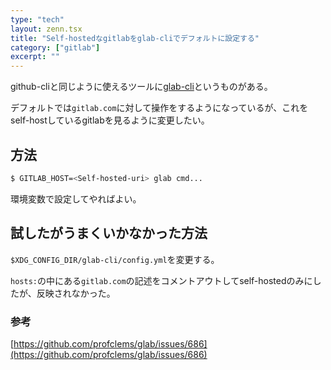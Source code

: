 ```yaml
---
type: "tech"
layout: zenn.tsx
title: "Self-hostedなgitlabをglab-cliでデフォルトに設定する"
category: ["gitlab"]
excerpt: ""
---
```


github-cliと同じように使えるツールに[glab-cli](https://github.com/profclems/glab/)というものがある。

デフォルトでは`gitlab.com`に対して操作をするようになっているが、これをself-hostしているgitlabを見るように変更したい。


## 方法

```sh
$ GITLAB_HOST=<Self-hosted-uri> glab cmd...
```

環境変数で設定してやればよい。

## 試したがうまくいかなかった方法

`$XDG_CONFIG_DIR/glab-cli/config.yml`を変更する。

`hosts:`の中にある`gitlab.com`の記述をコメントアウトしてself-hostedのみにしたが、反映されなかった。


### 参考

[https://github.com/profclems/glab/issues/686](https://github.com/profclems/glab/issues/686)
